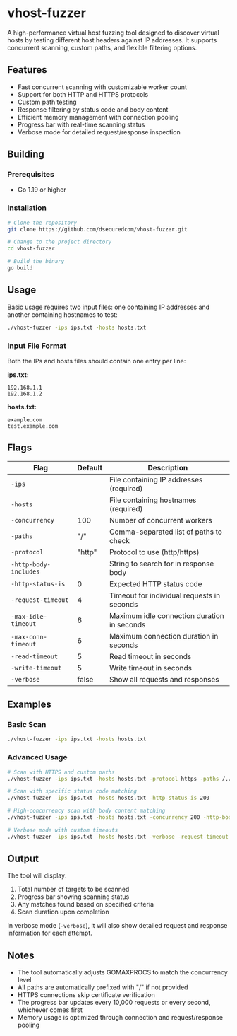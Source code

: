 # vhost-fuzzer

A high-performance virtual host fuzzing tool designed to discover virtual hosts by testing different host headers against IP addresses. It supports concurrent scanning, custom paths, and flexible filtering options.

## Features

- Fast concurrent scanning with customizable worker count
- Support for both HTTP and HTTPS protocols
- Custom path testing
- Response filtering by status code and body content
- Efficient memory management with connection pooling
- Progress bar with real-time scanning status
- Verbose mode for detailed request/response inspection

## Building

### Prerequisites

- Go 1.19 or higher

### Installation

```bash
# Clone the repository
git clone https://github.com/dsecuredcom/vhost-fuzzer.git

# Change to the project directory
cd vhost-fuzzer

# Build the binary
go build
```

## Usage

Basic usage requires two input files: one containing IP addresses and another containing hostnames to test:

```bash
./vhost-fuzzer -ips ips.txt -hosts hosts.txt
```

### Input File Format

Both the IPs and hosts files should contain one entry per line:

**ips.txt:**
```
192.168.1.1
192.168.1.2
```

**hosts.txt:**
```
example.com
test.example.com
```

## Flags

| Flag | Default | Description |
|------|---------|-------------|
| `-ips` | | File containing IP addresses (required) |
| `-hosts` | | File containing hostnames (required) |
| `-concurrency` | 100 | Number of concurrent workers |
| `-paths` | "/" | Comma-separated list of paths to check |
| `-protocol` | "http" | Protocol to use (http/https) |
| `-http-body-includes` | | String to search for in response body |
| `-http-status-is` | 0 | Expected HTTP status code |
| `-request-timeout` | 4 | Timeout for individual requests in seconds |
| `-max-idle-timeout` | 6 | Maximum idle connection duration in seconds |
| `-max-conn-timeout` | 6 | Maximum connection duration in seconds |
| `-read-timeout` | 5 | Read timeout in seconds |
| `-write-timeout` | 5 | Write timeout in seconds |
| `-verbose` | false | Show all requests and responses |

## Examples

### Basic Scan
```bash
./vhost-fuzzer -ips ips.txt -hosts hosts.txt
```

### Advanced Usage
```bash
# Scan with HTTPS and custom paths
./vhost-fuzzer -ips ips.txt -hosts hosts.txt -protocol https -paths /,/admin,/api

# Scan with specific status code matching
./vhost-fuzzer -ips ips.txt -hosts hosts.txt -http-status-is 200

# High-concurrency scan with body content matching
./vhost-fuzzer -ips ips.txt -hosts hosts.txt -concurrency 200 -http-body-includes "Welcome"

# Verbose mode with custom timeouts
./vhost-fuzzer -ips ips.txt -hosts hosts.txt -verbose -request-timeout 10 -read-timeout 8
```

## Output

The tool will display:
1. Total number of targets to be scanned
2. Progress bar showing scanning status
3. Any matches found based on specified criteria
4. Scan duration upon completion

In verbose mode (`-verbose`), it will also show detailed request and response information for each attempt.

## Notes

- The tool automatically adjusts GOMAXPROCS to match the concurrency level
- All paths are automatically prefixed with "/" if not provided
- HTTPS connections skip certificate verification
- The progress bar updates every 10,000 requests or every second, whichever comes first
- Memory usage is optimized through connection and request/response pooling